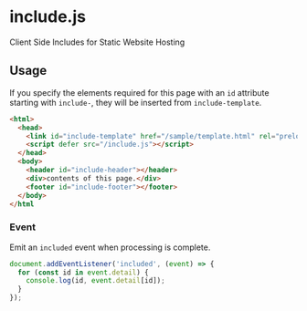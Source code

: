 # include.js
Client Side Includes for Static Website Hosting

## Usage
If you specify the elements required for this page with an `id` attribute starting with `include-`, they will be inserted from `include-template`.

```html
<html>
  <head>
    <link id="include-template" href="/sample/template.html" rel="preload" as="fetch" crossorigin="">
    <script defer src="/include.js"></script>
  </head>
  <body>
    <header id="include-header"></header>
    <div>contents of this page.</div>
    <footer id="include-footer"></footer>
  </body>
</html
```

### Event

Emit an `included` event when processing is complete.

```JavaScript
document.addEventListener('included', (event) => {
  for (const id in event.detail) {
    console.log(id, event.detail[id]);
  }
});
```
